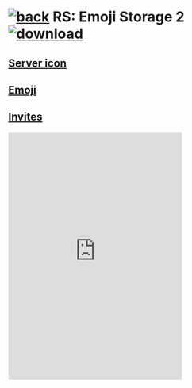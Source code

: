 # [![back](https://cdn.discordapp.com/emojis/887168885747511396?size=32)](https://reper2.github.io/Downloadable-Files/discord/guilds) RS: Emoji Storage 2 [![download](https://cdn.discordapp.com/emojis/885670815725674527.png?size=32)](https://raw.githubusercontent.com/Reper2/Downloadable-Files/master/discord/guilds/885671803593297951.md)

[Server icon](https://cdn.discordapp.com/icons/885671803593297951/da321c067bb1da0506717c7548606e57.png?size=4096)
---

[Emoji](https://reper2.github.io/Downloadable-Files/discord/guilds/885671803593297951/emoji)
---

[Invites]()
---

<iframe src="https://discord.com/widget?id=885671803593297951&theme=dark" width="350" height="500" allowtransparency="true" frameborder="0" sandbox="allow-popups allow-popups-to-escape-sandbox allow-same-origin allow-scripts"></iframe>
